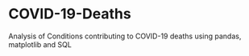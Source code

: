 # COVID-19-Deaths
Analysis of Conditions contributing to COVID-19 deaths using pandas, matplotlib and SQL
